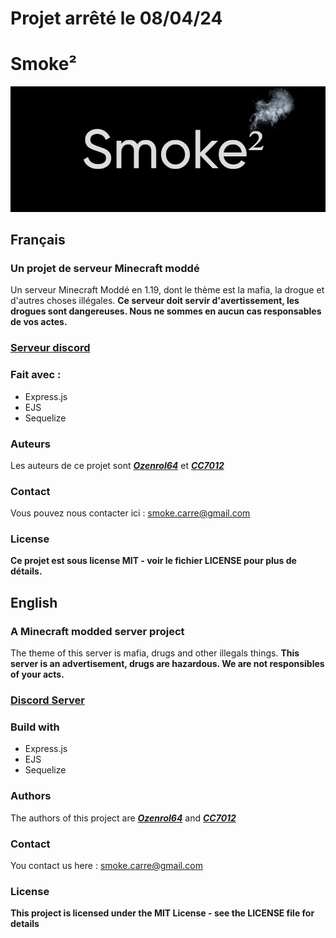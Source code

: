 # Projet arrêté le 08/04/24
# Smoke²

![Smoke²](https://github.com/Smoke-carre/.github/blob/main/profile/mediumLogo.jpg)

## Français

### Un projet de serveur Minecraft moddé
Un serveur Minecraft Moddé en 1.19, dont le thème est la mafia, la drogue et d'autres choses illégales. 
**Ce serveur doit servir d'avertissement, les drogues sont dangereuses. Nous ne sommes en aucun cas responsables de vos actes.**

### [Serveur discord](https://discord.gg/6mxuqwU8Q6 "Serveur discord")

### Fait avec :
- Express.js
- EJS
- Sequelize

### Auteurs
Les auteurs de ce projet sont ***[Ozenrol64](https://github.com/Ozenrol64)*** et ***[CC7012](https://github.com/CCC7012)***

### Contact
Vous pouvez nous contacter ici : smoke.carre@gmail.com

### License
**Ce projet est sous license MIT - voir le fichier LICENSE pour plus de détails.**

## English

### A Minecraft modded server project
The theme of this server is mafia, drugs and other illegals things. **This server is an advertisement, drugs are hazardous. We are not responsibles of your acts.**

### [Discord Server](https://discord.gg/6mxuqwU8Q6 "Discord server")

### Build with
- Express.js
- EJS
- Sequelize

### Authors
The authors of this project are ***[Ozenrol64](https://github.com/Ozenrol64)*** and ***[CC7012](https://github.com/CCC7012)***

### Contact
You contact us here : smoke.carre@gmail.com

### License
**This project is licensed under the MIT License - see the LICENSE file for details**
